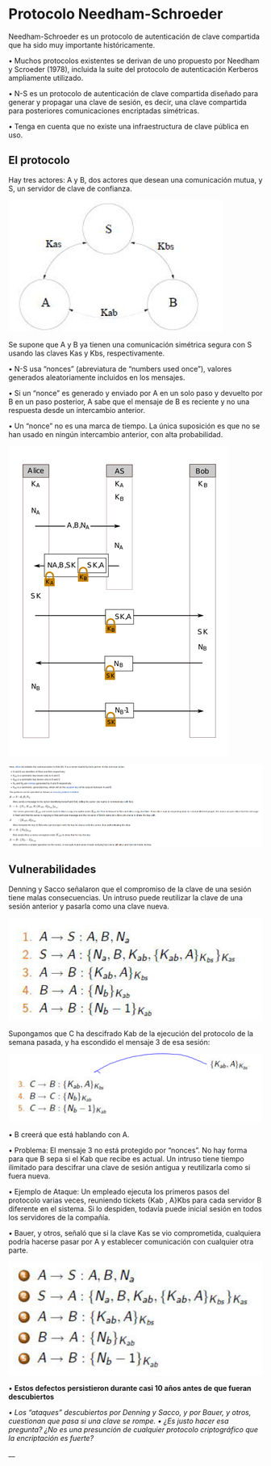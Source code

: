 # Protocolo Needham-Schroeder

Needham-Schroeder es un protocolo de autenticación de clave compartida que ha sido muy importante históricamente.

• Muchos protocolos existentes se derivan de uno propuesto por Needham y Scroeder \(1978\), incluida la suite del protocolo de autenticación Kerberos ampliamente utilizado.

• N-S es un protocolo de autenticación de clave compartida diseñado para generar y propagar una clave de sesión, es decir, una clave compartida para posteriores comunicaciones encriptadas simétricas. 

• Tenga en cuenta que no existe una infraestructura de clave pública en uso.

## El protocolo

Hay tres actores: A y B, dos actores que desean una comunicación mutua, y S, un servidor de clave de confianza.

![](../../.gitbook/assets/imagen%20%2822%29.png)

Se supone que A y B ya tienen una comunicación simétrica segura con S usando las claves Kas y Kbs, respectivamente.



• N-S usa “nonces” \(abreviatura de “numbers used once”\), valores generados aleatoriamente incluidos en los mensajes.

• Si un “nonce” es generado y enviado por A en un solo paso y devuelto por B en un paso posterior, A sabe que el mensaje de B es reciente y no una respuesta desde un intercambio anterior.

• Un “nonce” no es una marca de tiempo. La única suposición es que no se han usado en ningún intercambio anterior, con alta probabilidad.

![](../../.gitbook/assets/imagen%20%2823%29.png)

![](../../.gitbook/assets/imagen%20%288%29.png)

## Vulnerabilidades

Denning y Sacco señalaron que el compromiso de la clave de una sesión tiene malas consecuencias. Un intruso puede reutilizar la clave de una sesión anterior y pasarla como una clave nueva.

![](../../.gitbook/assets/imagen%20%2841%29.png)

Supongamos que C ha descifrado Kab de la ejecución del protocolo de la semana pasada, y ha escondido el mensaje 3 de esa sesión:

![](../../.gitbook/assets/imagen%20%2845%29.png)

• B creerá que está hablando con A.

• Problema: El mensaje 3 no está protegido por “nonces”. No hay forma para que B sepa si el Kab que recibe es actual. Un intruso tiene tiempo ilimitado para descifrar una clave de sesión antigua y reutilizarla como si fuera nueva. 

• Ejemplo de Ataque: Un empleado ejecuta los primeros pasos del protocolo varias veces, reuniendo tickets {Kab , A}Kbs para cada servidor B diferente en el sistema. Si lo despiden, todavía puede inicial sesión en todos los servidores de la compañía.

• Bauer, y otros, señaló que si la clave Kas se vio comprometida, cualquiera podría hacerse pasar por A y establecer comunicación con cualquier otra parte.

![](../../.gitbook/assets/imagen%20%2833%29.png)

• **Estos defectos persistieron durante casi 10 años antes de que fueran descubiertos**

_• Los “ataques” descubiertos por Denning y Sacco, y por Bauer, y otros, cuestionan que pasa si una clave se rompe. • ¿Es justo hacer esa pregunta? ¿No es una presunción de cualquier protocolo criptográfico que la encriptación es fuerte?_

\_\_







